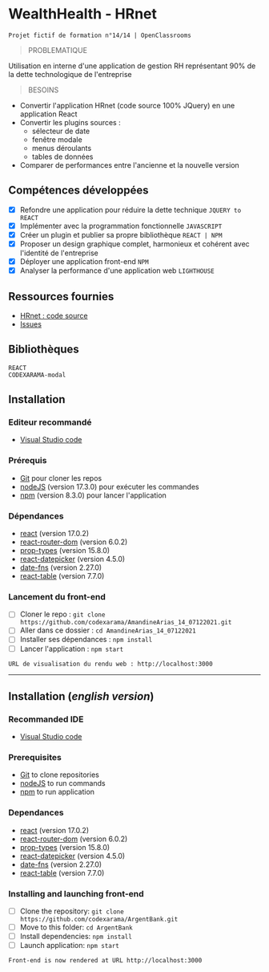 # WealthHealth - HRnet

    Projet fictif de formation n°14/14 | OpenClassrooms

> PROBLEMATIQUE

Utilisation en interne d'une application de gestion RH représentant 90% de la dette technologique de l'entreprise

> BESOINS

- Convertir l'application HRnet (code source 100% JQuery) en une application React
- Convertir les plugins sources : 
  - sélecteur de date
  - fenêtre modale
  - menus déroulants
  - tables de données
- Comparer de performances entre l'ancienne et la nouvelle version

## Compétences développées

- [x] Refondre une application pour réduire la dette technique `JQUERY to REACT`
- [x] Implémenter avec la programmation fonctionnelle `JAVASCRIPT`
- [x] Créer un plugin et publier sa propre bibliothèque `REACT | NPM`
- [x] Proposer un design graphique complet, harmonieux et cohérent avec l'identité de l'entreprise
- [x] Déployer une application front-end `NPM`
- [x] Analyser la performance d'une application web `LIGHTHOUSE`

## Ressources fournies

* [HRnet : code source](https://github.com/OpenClassrooms-Student-Center/P12_Front-end)
* [Issues](https://github.com/OpenClassrooms-Student-Center/P12_Front-end/issues)

## Bibliothèques

    REACT
    CODEXARAMA-modal

## Installation

### Editeur recommandé

* [Visual Studio code](https://code.visualstudio.com/)

### Prérequis

* [Git](https://git-scm.com/) pour cloner les repos
* [nodeJS](https://nodejs.org/fr/) (version 17.3.0) pour exécuter les commandes
* [npm](https://www.npmjs.com/) (version 8.3.0) pour lancer l'application

### Dépendances

*  [react](https://fr.reactjs.org/docs/getting-started.html) (version 17.0.2)
*  [react-router-dom](https://reactrouter.com/web/guides/quick-start) (version 6.0.2)
*  [prop-types](https://fr.reactjs.org/docs/typechecking-with-proptypes.html) (version 15.8.0)
*  [react-datepicker](https://reactdatepicker.com/) (version 4.5.0)
*  [date-fns](https://date-fns.org/docs/Getting-Started) (version 2.27.0)
*  [react-table](https://react-table.tanstack.com/docs/installation) (version 7.7.0)

### Lancement du front-end

- [ ] Cloner le repo : `git clone https://github.com/codexarama/AmandineArias_14_07122021.git`
- [ ] Aller dans ce dossier : `cd AmandineArias_14_07122021`
- [ ] Installer ses dépendances : `npm install`
- [ ] Lancer l'application : `npm start`

```bash
URL de visualisation du rendu web : http://localhost:3000
```

___

## Installation (_english version_)

### Recommanded IDE

* [Visual Studio code](https://code.visualstudio.com/)

### Prerequisites

* [Git](https://git-scm.com/) to clone repositories
* [nodeJS](https://nodejs.org/fr/) to run commands
* [npm](https://www.npmjs.com/) to run application

### Dependances

*  [react](https://fr.reactjs.org/docs/getting-started.html) (version 17.0.2)
*  [react-router-dom](https://reactrouter.com/web/guides/quick-start) (version 6.0.2)
*  [prop-types](https://fr.reactjs.org/docs/typechecking-with-proptypes.html) (version 15.8.0)
*  [react-datepicker](https://reactdatepicker.com/) (version 4.5.0)
*  [date-fns](https://date-fns.org/docs/Getting-Started) (version 2.27.0)
*  [react-table](https://react-table.tanstack.com/docs/installation) (version 7.7.0)

### Installing and launching front-end

- [ ] Clone the repository: `git clone https://github.com/codexarama/ArgentBank.git`
- [ ] Move to this folder: `cd ArgentBank`
- [ ] Install dependencies: `npm install`
- [ ] Launch application: `npm start`

```bash
Front-end is now rendered at URL http://localhost:3000
```
